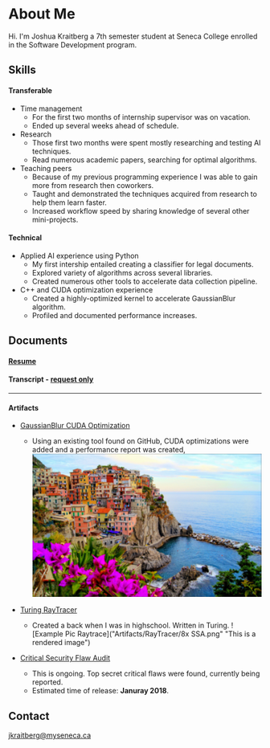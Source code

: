 # About Me

Hi. I'm Joshua Kraitberg a 7th semester student at Seneca College enrolled in the Software Development program.   

## Skills

#### Transferable
* Time management
  * For the first two months of internship supervisor was on vacation.  
  * Ended up several weeks ahead of schedule.
* Research
  * Those first two months were spent mostly researching and testing AI techniques.
  * Read numerous academic papers, searching for optimal algorithms.
* Teaching peers
  * Because of my previous programming experience I was able to gain more from research then coworkers.
  * Taught and demonstrated the techniques acquired from research to help them learn faster.
  * Increased workflow speed by sharing knowledge of several other mini-projects.  

#### Technical
* Applied AI experience using Python
  * My first intership entailed creating a classifier for legal documents.
  * Explored variety of algorithms across several libraries.
  * Created numerous other tools to accelerate data collection pipeline. 
* C++ and CUDA optimization experience
  * Created a highly-optimized kernel to accelerate GaussianBlur algorithm.
  * Profiled and documented performance increases. 

## Documents

#### [Resume](Documents/Resume.pdf)

#### Transcript - [request only](#contact)

---

#### Artifacts
* [GaussianBlur CUDA Optimization](https://wiki.cdot.senecacollege.ca/wiki/BETTERRED)
  * Using an existing tool found on GitHub, CUDA optimizations were added and a performance report was created,
  ![Example Pic GaussianBlur](Artifacts/GaussianBlurCUDA/Cinque_terre_BLURRED.jpg "This is what a blurred picture looks like")

* [Turing RayTracer](Artifacts/RayTracer)
  * Created a back when I was  in highschool.  Written in Turing.
  ![Example Pic Raytrace]("Artifacts/RayTracer/8x SSA.png" "This is a rendered image")

* [Critical Security Flaw Audit](#)
  * This is ongoing.  Top secret critical flaws were found, currently being reported.
  * Estimated time of release: **Januray 2018**.    

<a name="contact"></a>
## Contact

jkraitberg@myseneca.ca
